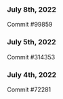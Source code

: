 ### July 8th, 2022

Commit #99859

### July 5th, 2022

Commit #314353


### July 4th, 2022

Commit #72281
